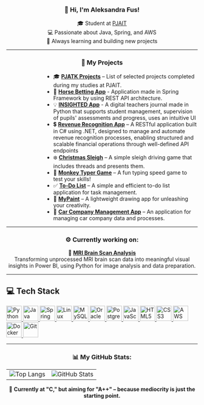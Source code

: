 <div align="center">

### 👋 Hi, I'm Aleksandra Fus!

🎓 Student at [PJAIT](https://pja.edu.pl/)  
💻 Passionate about Java, Spring, and AWS  
🚀 Always learning and building new projects



</div>

---

<div align="center">

### 🧰 My Projects

</div>

<div style="margin-left: 100px; text-align: left;">

- 🎓 [**PJATK Projects**](https://github.com/alessandra3747/PJATK) – List of selected projects completed during my studies at PJAIT.
- 🐴 [**Horse Betting App**](https://github.com/alessandra3747/TPO/tree/main/TPO6_FA_S30395) - Application made in Spring Framework by using REST API architecture.
- 💡  [**INSIGHTED App**](https://github.com/alessandra3747/PPY/tree/main/InsightEd) - A digital teachers journal made in Python that supports student management, supervision of pupils' assessments and progress, uses an intuitive UI
- 💲 [**Revenue Recognition App**](https://github.com/alessandra3747/APBD/tree/main/RevenueRecognitionApi) – A RESTful application built in C# using .NET, designed to manage and automate revenue recognition processes, enabling structured and scalable financial operations through well-defined API endpoints
- ❄️ [**Christmas Sleigh**](https://github.com/alessandra3747/ChristmasSleigh) – A simple sleigh driving game that includes threads and presents them.  
- 🐒 [**Monkey Typer Game**](https://github.com/alessandra3747/MonkeyTyperGame) – A fun typing speed game to test your skills!  
- ✅ [**To-Do List**](https://github.com/alessandra3747/To-Do-List) – A simple and efficient to-do list application for task management.  
- 🎨 [**MyPaint**](https://github.com/alessandra3747/MyPaint) – A lightweight drawing app for unleashing your creativity.  
- 🚗 [**Car Company Management App**](https://github.com/alessandra3747/CarCompanyManagementApp) – An application for managing car company data and processes.



</div>

---

<div align="center">

### ⚙️ Currently working on:
🔎 [**MRI Brain Scan Analysis**](https://github.com/alessandra3747/MRI_Brain_Scan_Analysis) </br>
Transforming unprocessed MRI brain scan data into meaningful visual insights in Power BI, using Python for image analysis and data preparation.
</div>



---

## 💻 Tech Stack

<p align="left">
  <a href="https://www.python.org/" target="_blank" rel="noreferrer">
    <img src="https://cdn.jsdelivr.net/gh/devicons/devicon/icons/python/python-original.svg" alt="Python" width="40" height="40"/>
  </a>
  <a href="https://www.java.com/" target="_blank" rel="noreferrer">
    <img src="https://cdn.jsdelivr.net/gh/devicons/devicon/icons/java/java-original.svg" alt="Java" width="40" height="40"/>
  </a>
   <a href="https://spring.io/" target="_blank" rel="noreferrer">
    <img src="https://cdn.jsdelivr.net/gh/devicons/devicon/icons/spring/spring-original.svg" alt="Spring" width="40" height="40"/>
  </a>
  <a href="https://www.linux.org/" target="_blank" rel="noreferrer">
    <img src="https://cdn.jsdelivr.net/gh/devicons/devicon/icons/linux/linux-original.svg" alt="Linux" width="40" height="40"/>
  </a>
  <a href="https://www.mysql.com/" target="_blank" rel="noreferrer">
    <img src="https://cdn.jsdelivr.net/gh/devicons/devicon/icons/mysql/mysql-original.svg" alt="MySQL" width="40" height="40"/>
  </a>
  <a href="https://www.oracle.com/database/" target="_blank" rel="noreferrer">
    <img src="https://cdn.jsdelivr.net/gh/devicons/devicon/icons/oracle/oracle-original.svg" alt="Oracle" width="40" height="40"/>
  </a>
  <a href="https://www.postgresql.org/" target="_blank" rel="noreferrer">
    <img src="https://cdn.jsdelivr.net/gh/devicons/devicon/icons/postgresql/postgresql-original.svg" alt="PostgreSQL" width="40" height="40"/>
  </a>
  <a href="https://developer.mozilla.org/en-US/docs/Web/JavaScript" target="_blank" rel="noreferrer">
    <img src="https://cdn.jsdelivr.net/gh/devicons/devicon/icons/javascript/javascript-original.svg" alt="JavaScript" width="40" height="40"/>
  </a>
  <a href="https://developer.mozilla.org/en-US/docs/Web/HTML" target="_blank" rel="noreferrer">
    <img src="https://cdn.jsdelivr.net/gh/devicons/devicon/icons/html5/html5-original.svg" alt="HTML5" width="40" height="40"/>
  </a>
  <a href="https://developer.mozilla.org/en-US/docs/Web/CSS" target="_blank" rel="noreferrer">
    <img src="https://cdn.jsdelivr.net/gh/devicons/devicon/icons/css3/css3-original.svg" alt="CSS3" width="40" height="40"/>
  </a>
  <a href="https://aws.amazon.com/" target="_blank" rel="noreferrer">
    <img src="https://cdn.jsdelivr.net/gh/devicons/devicon/icons/amazonwebservices/amazonwebservices-original-wordmark.svg" alt="AWS" width="40" height="40"/>
  </a>
  <a href="https://www.docker.com/" target="_blank" rel="noreferrer">
    <img src="https://cdn.jsdelivr.net/gh/devicons/devicon/icons/docker/docker-original.svg" alt="Docker" width="40" height="40"/>
  </a>
  <a href="https://git-scm.com/" target="_blank" rel="noreferrer">
    <img src="https://cdn.jsdelivr.net/gh/devicons/devicon/icons/git/git-original.svg" alt="Git" width="40" height="40"/>
  </a>
</p>



---

<div align="center">

### 📊 My GitHub Stats:

<table>
  <tr>
    <td>
      <img src="https://github-readme-stats.vercel.app/api/top-langs/?username=alessandra3747&layout=compact&langs_count=10&hide=html,css&theme=github_dark" alt="Top Langs" />
    </td>
    <td>
      <img src="https://github-readme-stats.vercel.app/api?username=alessandra3747&show_icons=true&theme=tokyonight" alt="GitHub Stats" />
    </td>
  </tr>
</table>

🚀 <strong>Currently at "C," but aiming for "A++" – because mediocrity is just the starting point.</strong>

</div>
